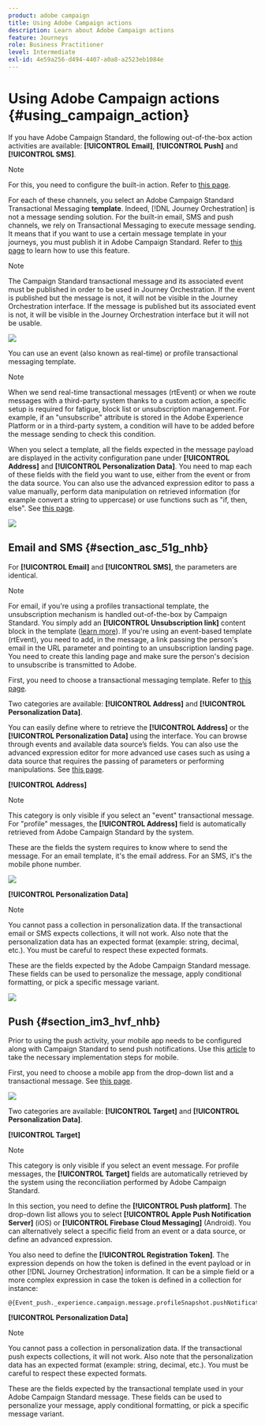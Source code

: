 ```yaml
---
product: adobe campaign
title: Using Adobe Campaign actions
description: Learn about Adobe Campaign actions
feature: Journeys
role: Business Practitioner
level: Intermediate
exl-id: 4e59a256-d494-4407-a0a8-a2523eb1084e
---
```

# Using Adobe Campaign actions {#using_campaign_action}

If you have Adobe Campaign Standard, the following out-of-the-box action activities are available: **[!UICONTROL Email]**, **[!UICONTROL Push]** and **[!UICONTROL SMS]**. 

>[!NOTE]
>
>For this, you need to configure the built-in action. Refer to [this page](../action/working-with-adobe-campaign.md).

For each of these channels, you select an Adobe Campaign Standard Transactional Messaging **template**. Indeed, [!DNL Journey Orchestration] is not a message sending solution. For the built-in email, SMS and push channels, we rely on Transactional Messaging to execute message sending. It means that if you want to use a certain message template in your journeys, you must publish it in Adobe Campaign Standard. Refer to [this page](https://docs.adobe.com/content/help/en/campaign-standard/using/communication-channels/transactional-messaging/about-transactional-messaging.html) to learn how to use this feature.

>[!NOTE]
>
>The Campaign Standard transactional message and its associated event must be published in order to be used in Journey Orchestration. If the event is published but the message is not, it will not be visible in the Journey Orchestration interface. If the message is published but its associated event is not, it will be visible in the Journey Orchestration interface but it will not be usable.

![](../assets/journey59.png)

You can use an event (also known as real-time) or profile transactional messaging template.

>[!NOTE]
>
>When we send real-time transactional messages (rtEvent) or when we route messages with a third-party system thanks to a custom action, a specific setup is required for fatigue, block list or unsubscription management. For example, if an "unsubscribe" attribute is stored in the Adobe Experience Platform or in a third-party system, a condition will have to be added before the message sending to check this condition.

When you select a template, all the fields expected in the message payload are displayed in the activity configuration pane under **[!UICONTROL Address]** and **[!UICONTROL Personalization Data]**. You need to map each of these fields with the field you want to use, either from the event or from the data source. You can also use the advanced expression editor to pass a value manually, perform data manipulation on retrieved information (for example convert a string to uppercase) or use functions such as "if, then, else". See [this page](../expression/expressionadvanced.md).

![](../assets/journey60.png)

## Email and SMS {#section_asc_51g_nhb}

For **[!UICONTROL Email]** and **[!UICONTROL SMS]**, the parameters are identical.

>[!NOTE]
>
>For email, if you're using a profiles transactional template, the unsubscription mechanism is handled out-of-the-box by Campaign Standard. You simply add an **[!UICONTROL Unsubscription link]** content block in the template ([learn more](https://docs.adobe.com/content/help/en/campaign-standard/using/communication-channels/transactional-messaging/about-transactional-messaging.html)). If you're using an event-based template (rtEvent), you need to add, in the message, a link passing the person's email in the URL parameter and pointing to an unsubscription landing page. You need to create this landing page and make sure the person's decision to unsubscribe is transmitted to Adobe.

First, you need to choose a transactional messaging template. Refer to [this page](../building-journeys/about-action-activities.md).

Two categories are available: **[!UICONTROL Address]** and **[!UICONTROL Personalization Data]**.

You can easily define where to retrieve the **[!UICONTROL Address]** or the **[!UICONTROL Personalization Data]** using the interface. You can browse through events and available data source’s fields. You can also use the advanced expression editor for more advanced use cases such as using a data source that requires the passing of parameters or performing manipulations. See [this page](../expression/expressionadvanced.md).

**[!UICONTROL Address]**

>[!NOTE]
>
>This category is only visible if you select an "event" transactional message. For "profile" messages, the **[!UICONTROL Address]** field is automatically retrieved from Adobe Campaign Standard by the system.

These are the fields the system requires to know where to send the message. For an email template, it's the email address. For an SMS, it's the mobile phone number.

![](../assets/journey61.png)

**[!UICONTROL Personalization Data]**

>[!NOTE]
>
>You cannot pass a collection in personalization data. If the transactional email or SMS expects collections, it will not work. Also note that the personalization data has an expected format (example: string, decimal, etc.). You must be careful to respect these expected formats. 

These are the fields expected by the Adobe Campaign Standard message. These fields can be used to personalize the message, apply conditional formatting, or pick a specific message variant. 

![](../assets/journey62.png)

## Push {#section_im3_hvf_nhb}

Prior to using the push activity, your mobile app needs to be configured along with Campaign Standard to send push notifications. Use this [article](https://helpx.adobe.com/campaign/kb/integrate-mobile-sdk.html) to take the necessary implementation steps for mobile.

First, you need to choose a mobile app from the drop-down list and a transactional message. See [this page](../building-journeys/about-action-activities.md).

![](../assets/journey62bis.png)

Two categories are available: **[!UICONTROL Target]** and **[!UICONTROL Personalization Data]**.

**[!UICONTROL Target]**

>[!NOTE]
>
>This category is only visible if you select an event message. For profile messages, the **[!UICONTROL Target]** fields are automatically retrieved by the system using the reconciliation performed by Adobe Campaign Standard.

In this section, you need to define the **[!UICONTROL Push platform]**. The drop-down list allows you to select **[!UICONTROL Apple Push Notification Server]** (iOS) or **[!UICONTROL Firebase Cloud Messaging]** (Android). You can alternatively select a specific field from an event or a data source, or define an advanced expression.

You also need to define the **[!UICONTROL Registration Token]**. The expression depends on how the token is defined in the event payload or in other [!DNL Journey Orchestration] information. It can be a simple field or a more complex expression in case the token is defined in a collection for instance:

```
@{Event_push._experience.campaign.message.profileSnapshot.pushNotificationTokens.first().token}
```

**[!UICONTROL Personalization Data]**

>[!NOTE]
>
>You cannot pass a collection in personalization data. If the transactional push expects collections, it will not work. Also note that the personalization data has an expected format (example: string, decimal, etc.). You must be careful to respect these expected formats.

These are the fields expected by the transactional template used in your Adobe Campaign Standard message. These fields can be used to personalize your message, apply conditional formatting, or pick a specific message variant.
